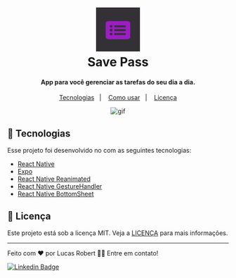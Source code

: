 <h1 align="center">
    <img alt="React RocketShoes" src="./github/logo.png" style="height:100px" />
    <br>
    Save Pass
</h1>

<h4 align="center">
  App para você gerenciar as tarefas do seu dia a dia.
</h4>

<p align="center">
  <a href="#rocket-tecnologias">Tecnologias</a>&nbsp;&nbsp;&nbsp;|&nbsp;&nbsp;&nbsp;
  <a href="#information_source-como-usar">Como usar</a>&nbsp;&nbsp;&nbsp;|&nbsp;&nbsp;&nbsp;
  <a href="#memo-licença">Licença</a>
</p>

<p align="center">
  <img alt="gif" style="height:500px"  src="./github/todo.gif">
</p>

## :rocket: Tecnologias

Esse projeto foi desenvolvido no com as seguintes tecnologias:

-  [React Native](https://reactnative.dev/)
-  [Expo](https://docs.expo.dev/)
-  [React Native Reanimated](https://docs.swmansion.com/react-native-reanimated/)
-  [React Native GestureHandler](https://docs.swmansion.com/react-native-gesture-handler/)
-  [React Native BottomSheet](https://ui.gorhom.dev/components/bottom-sheet/modal/)
  

## :memo: Licença
Este projeto está sob a licença MIT. Veja a [LICENÇA](https://github.com/LucasRobert123/rn-todo/blob/main/LICENCE.TXT) para mais informações.

---

Feito com ❤️ por Lucas Robert 👋🏽 Entre em contato!

[![Linkedin Badge](https://img.shields.io/badge/-Lucas-blue?style=flat-square&logo=Linkedin&logoColor=white&link=https://www.linkedin.com/in/lucas-robert-de-abreu-4a74ab1b9/)](https://www.linkedin.com/in/lucas-robert-de-abreu-4a74ab1b9/) 
